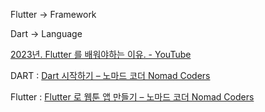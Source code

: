 Flutter -> Framework

Dart -> Language



[2023년. Flutter 를 배워야하는 이유. - YouTube](https://youtu.be/l05wkkCCe2Y)

DART : [Dart 시작하기 – 노마드 코더 Nomad Coders](https://nomadcoders.co/dart-for-beginners?utm_source=youtube&utm_medium=youtube&utm_campaign=youtube_0101)

Flutter : [Flutter 로 웹툰 앱 만들기 – 노마드 코더 Nomad Coders](https://nomadcoders.co/flutter-for-beginners?utm_source=youtube&utm_medium=youtube&utm_campaign=youtube_0101)

